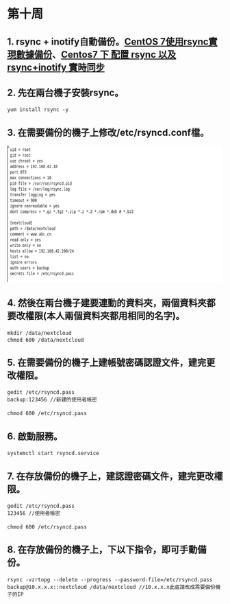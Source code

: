 # 第十周
## 1. rsync + inotify自動備份。[CentOS 7使用rsync實現數據備份](https://www.itread01.com/content/1511251328.html)、[Centos7 下 配置 rsync 以及 rsync+inotify 實時同步](https://www.itread01.com/content/1532780568.html)
## 2. 先在兩台機子安裝rsync。
```
yum install rsync -y
```
## 3. 在需要備份的機子上修改/etc/rsyncd.conf檔。
![image](https://github.com/LarrySu508/Linux_note/blob/master/Week10/a.png)
## 4. 然後在兩台機子建要連動的資料夾，兩個資料夾都要改權限(本人兩個資料夾都用相同的名字)。
```
mkdir /data/nextcloud
chmod 600 /data/nextcloud
```
## 5. 在需要備份的機子上建帳號密碼認證文件，建完更改權限。
```
gedit /etc/rsyncd.pass
backup:123456 //新建的使用者帳密

chmod 600 /etc/rsyncd.pass
```
## 6. 啟動服務。
```
systemctl start rsyncd.service
```
## 7. 在存放備份的機子上，建認證密碼文件，建完更改權限。
```
gedit /etc/rsyncd.pass
123456 //使用者帳密

chmod 600 /etc/rsyncd.pass
```
## 8. 在存放備份的機子上，下以下指令，即可手動備份。
```
rsync -vzrtopg --delete --progress --password-file=/etc/rsyncd.pass backup@10.x.x.x::nextcloud /data/nextcloud //10.x.x.x此處請改成需要備份機子的IP
```